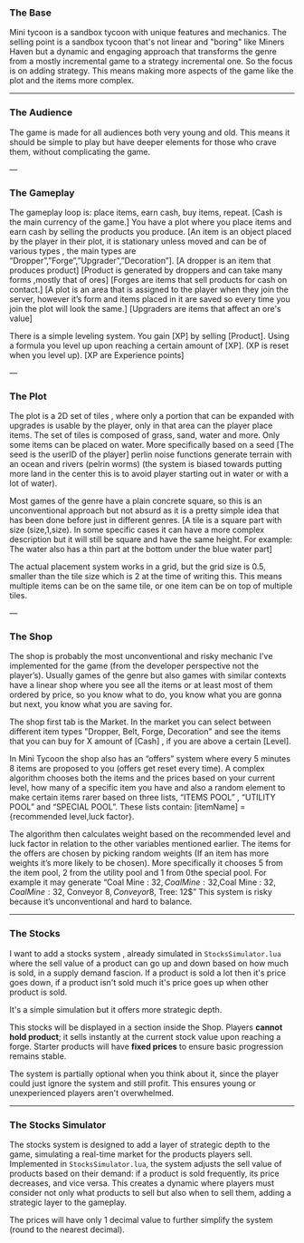 ### The Base
Mini tycoon is a sandbox tycoon with unique features and mechanics. The selling point is
a sandbox tycoon that's not linear and "boring" like Miners Haven but a dynamic and
engaging approach that transforms the genre from a mostly incremental game to a strategy incremental one. So the focus is on adding strategy. This means making more aspects of the game like the plot and the items more complex.

---

### The Audience

The game is made for all audiences both very young and old. This means it should be simple to play but have deeper elements for those who crave them, without complicating the game.

—

### The Gameplay
The gameplay loop is: place items, earn cash, buy items, repeat.
[Cash is the main currency of the game.]
You have a plot where you place items and earn cash by selling the products you produce.
[An item is an object placed by the player in their plot, it is stationary unless moved and can be of various types , the main types are “Dropper”,”Forge”,”Upgrader”,”Decoration”].
[A dropper is an item that produces product]
[Product is generated by droppers and can take many forms ,mostly that of ores]
[Forges are items that sell products for cash on contact.]
[A plot is an area that is assigned to the player when they join the server, however it’s form and items placed in it are saved so every time you join the plot will look the same.]
[Upgraders are items that affect an ore's value]

There is a simple leveling system. You gain [XP] by selling [Product]. Using a formula you level up upon reaching a certain amount of [XP]. (XP is reset when you level up).
[XP are Experience points]

—

### The Plot
The plot is a 2D set of tiles , where only a portion that can be expanded with upgrades is usable by the player, only in that area can the player place items.
The set of tiles is composed of grass, sand, water and more. Only some items can be placed on water.
More specifically based on a seed [The seed is the userID of the player] perlin noise functions generate terrain with an ocean and rivers (pelrin worms) (the system is biased towards putting more land in the center this is to avoid player starting out in water or with a lot of water).

Most games of the genre have a plain concrete square, so this is an unconventional approach but not absurd as it is a pretty simple idea that has been done before just in different genres.
[A tile is a square part with size (size,1,size). In some specific cases it can have a more complex description but it will still be square and have the same height. For example: The water also has a thin part at the bottom under the blue water part]

The actual placement system works in a grid, but the grid size is 0.5, smaller than the tile size which is 2 at the time of writing this. This means multiple items can be on the same tile, or one item can be on top of multiple tiles.

—

### The Shop
The shop is probably the most unconventional and risky mechanic I’ve implemented for the game (from the developer perspective not the player’s). Usually games of the genre but also games with similar contexts have a linear shop where you see all the items or at least most of them ordered by price, so you know what to do, you know what you are gonna but next, you know what you are saving for.

The shop first tab is the Market. In the market you can select between different item types "Dropper, Belt, Forge, Decoration" and see the items that you can buy for X amount of [Cash] , if you are above a certain [Level].

In Mini Tycoon the shop also has an “offers” system where every 5 minutes 8 items are proposed to you (offers get reset every time). A complex algorithm chooses both the items and the prices based on your current level, how many of a specific item you have and also a random element to make certain items rarer based on three lists, “ITEMS POOL” , “UTILITY POOL” and “SPECIAL POOL”. These lists contain: [itemName] = {recommended level,luck factor}.

The algorithm then calculates weight based on the recommended level and luck factor in relation to the other variables mentioned earlier. The items for the offers are chosen by picking random weights (If an item has more weights it’s more likely to be chosen). More specifically it chooses 5 from the item pool, 2 from the utility pool and 1 from 0the special pool.
For example it may generate “Coal Mine : 32$,Coal Mine : 32$,Coal Mine : 32$,Coal Mine : 32$, Conveyor 8$, Conveyor 8$, Tree: 12$”
This system is risky because it’s unconventional and hard to balance.

---

### The Stocks

I want to add a stocks system , already simulated in `StocksSimulator.lua` where the sell value of a product can go up and down based on how much is sold, in a supply demand fascion. If a product is sold a lot then it's price goes down, if a product isn't sold much it's price goes up when other product is sold.

It's a simple simulation but it offers more strategic depth.

This stocks will be displayed in a section inside the Shop. Players **cannot hold product**; it sells instantly at the current stock value upon reaching a forge. Starter products will have **fixed prices** to ensure basic progression remains stable.

The system is partially optional when you think about it, since the player could just ignore the system and still profit. This ensures young or unexperienced players aren't overwhelmed.

---

### The Stocks Simulator

The stocks system is designed to add a layer of strategic depth to the game, simulating a real-time market for the products players sell. Implemented in `StocksSimulator.lua`, the system adjusts the sell value of products based on their demand: if a product is sold frequently, its price decreases, and vice versa. This creates a dynamic where players must consider not only what products to sell but also when to sell them, adding a strategic layer to the gameplay. 

The prices will have only 1 decimal value to further simplify the system (round to the nearest decimal).